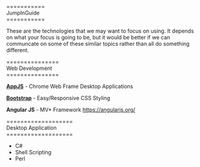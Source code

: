<!Doctype html>

<html>

<head></head>
    
<body>
===========</br>
JumpInGuide</br>
===========</br>

<p></p>

These are the technologies that we may want to focus on using.
It depends on what your focus is going to be, but it would be better if we can communcate on some of these similar topics rather than all do something different.

<p></p>

===============</br>
Web Development</br>
===============</br>

<p></p>

<b><a href="https://github.com/appjs/appjs/wiki">AppJS</a></b> - Chrome Web Frame Desktop Applications
</br>

<b><a href="http://getbootstrap.com/">Bootstrap</a></b> - Easy/Responsive CSS Styling
</br>

<b>Angular JS</b> - MV* Framework
https://angularjs.org/</br>

<p></p>

===================</br>
Desktop Application</br>
===================</br>

<p></p>

<ul>
    <li>C#</li>
    <li>Shell Scripting</li>
    <li>Perl</li>
</ul>

<p></p>

</body>
</html>
